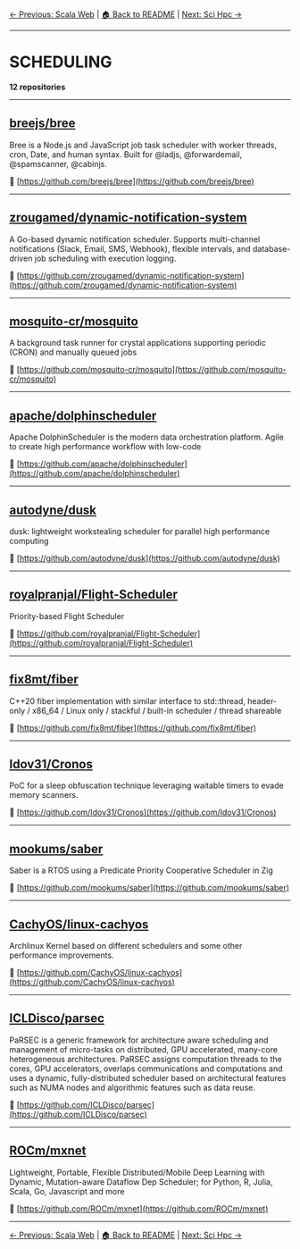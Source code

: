 [← Previous: Scala Web](scala-web.txt) | [🏠 Back to README](../README.md) | [Next: Sci Hpc →](sci-hpc.txt)

---

# SCHEDULING

**12 repositories**

---

## [breejs/bree](https://github.com/breejs/bree)

Bree is a Node.js and JavaScript job task scheduler with worker threads, cron, Date, and human syntax. Built for @ladjs, @forwardemail, @spamscanner, @cabinjs.

🔗 [https://github.com/breejs/bree](https://github.com/breejs/bree)

---

## [zrougamed/dynamic-notification-system](https://github.com/zrougamed/dynamic-notification-system)

A Go-based dynamic notification scheduler. Supports multi-channel notifications (Slack, Email, SMS, Webhook), flexible intervals, and database-driven job scheduling with execution logging.

🔗 [https://github.com/zrougamed/dynamic-notification-system](https://github.com/zrougamed/dynamic-notification-system)

---

## [mosquito-cr/mosquito](https://github.com/mosquito-cr/mosquito)

A background task runner for crystal applications supporting periodic (CRON) and manually queued jobs

🔗 [https://github.com/mosquito-cr/mosquito](https://github.com/mosquito-cr/mosquito)

---

## [apache/dolphinscheduler](https://github.com/apache/dolphinscheduler)

Apache DolphinScheduler is the modern data orchestration platform. Agile to create high performance workflow with low-code

🔗 [https://github.com/apache/dolphinscheduler](https://github.com/apache/dolphinscheduler)

---

## [autodyne/dusk](https://github.com/autodyne/dusk)

dusk: lightweight workstealing scheduler for parallel high performance computing

🔗 [https://github.com/autodyne/dusk](https://github.com/autodyne/dusk)

---

## [royalpranjal/Flight-Scheduler](https://github.com/royalpranjal/Flight-Scheduler)

Priority-based Flight Scheduler

🔗 [https://github.com/royalpranjal/Flight-Scheduler](https://github.com/royalpranjal/Flight-Scheduler)

---

## [fix8mt/fiber](https://github.com/fix8mt/fiber)

C++20 fiber implementation with similar interface to std::thread, header-only / x86_64 / Linux only / stackful / built-in scheduler / thread shareable

🔗 [https://github.com/fix8mt/fiber](https://github.com/fix8mt/fiber)

---

## [Idov31/Cronos](https://github.com/Idov31/Cronos)

PoC for a sleep obfuscation technique leveraging waitable timers to evade memory scanners.

🔗 [https://github.com/Idov31/Cronos](https://github.com/Idov31/Cronos)

---

## [mookums/saber](https://github.com/mookums/saber)

Saber is a RTOS using a Predicate Priority Cooperative Scheduler in Zig

🔗 [https://github.com/mookums/saber](https://github.com/mookums/saber)

---

## [CachyOS/linux-cachyos](https://github.com/CachyOS/linux-cachyos)

Archlinux Kernel based on different schedulers and some other performance improvements.

🔗 [https://github.com/CachyOS/linux-cachyos](https://github.com/CachyOS/linux-cachyos)

---

## [ICLDisco/parsec](https://github.com/ICLDisco/parsec)

PaRSEC is a generic framework for architecture aware scheduling and management of micro-tasks on distributed, GPU accelerated, many-core heterogeneous architectures. PaRSEC assigns computation threads to the cores, GPU accelerators, overlaps communications and computations and uses a dynamic, fully-distributed scheduler based on architectural features such as NUMA nodes and algorithmic features such as data reuse.

🔗 [https://github.com/ICLDisco/parsec](https://github.com/ICLDisco/parsec)

---

## [ROCm/mxnet](https://github.com/ROCm/mxnet)

Lightweight, Portable, Flexible Distributed/Mobile Deep Learning with Dynamic, Mutation-aware Dataflow Dep Scheduler; for Python, R, Julia, Scala, Go, Javascript and more

🔗 [https://github.com/ROCm/mxnet](https://github.com/ROCm/mxnet)

---


[← Previous: Scala Web](scala-web.txt) | [🏠 Back to README](../README.md) | [Next: Sci Hpc →](sci-hpc.txt)
